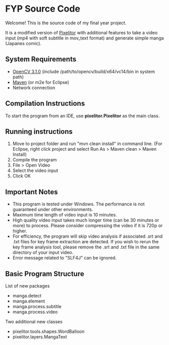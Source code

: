 # FYP Source Code

Welcome! This is the source code of my final year project.
 
It is a modified version of [Pixelitor](http://pixelitor.sourceforge.net/) with additional features to take a video input (mp4 with soft subtitle in mov_text format) and generate simple manga (Japanes comic).

## System Requirements

- [OpenCV 3.1.0](http://opencv.org/downloads.html) (include /path/to/opencv/build/x64/vc14/bin in system path)
- [Maven](https://maven.apache.org/) (or m2e for Eclipse)
- Network connection

## Compilation Instructions

To start the program from an IDE, use **pixelitor.Pixelitor** as the main class.

## Running instructions

1. Move to project folder and run "mvn clean install" in command line. (For Eclipse, right click project and select Run As > Maven clean > Maven Install)
2. Compile the program
3. File > Open Video
4. Select the video input
5. Click OK

## Important Notes

- This program is tested under Windows. The performance is not guaranteed under other environments.
- Maximum time length of video input is 10 minutes.
- High quality video input takes much longer time (can be 30 minutes or more) to process. Please consider compressing the video if it is 720p or higher.
- For efficiency, the program will skip video analysis if associated .srt and .txt files for key frame extraction are detected. If you wish to rerun the key frame analysis tool, please remove the .srt and .txt file in the same directory of your input video.
- Error message related to "SLF4J" can be ignored.

## Basic Program Structure

List of new packages
- manga.detect
- manga.element
- manga.process.subtitle
- manga.process.video

Two additional new classes
- pixelitor.tools.shapes.WordBalloon
- pixelitor.layers.MangaText
  